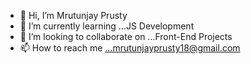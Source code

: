 - 👋 Hi, I’m Mrutunjay Prusty
- 🌱 I’m currently learning ...JS Development
- 💞️ I’m looking to collaborate on ...Front-End Projects
- 📫 How to reach me ...mrutunjayprusty18@gmail.com

<!---
mrutunjay-18/mrutunjay-18 is a ✨ special ✨ repository because its `README.md` (this file) appears on your GitHub profile.
You can click the Preview link to take a look at your changes.
--->
